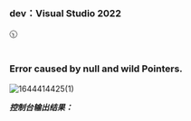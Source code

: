### dev：Visual Studio 2022
🕥
```C++

```
### Error caused by null and wild Pointers.  
![1644414425(1)](https://user-images.githubusercontent.com/39286292/153215889-3b4a152d-592d-45db-b510-a0015e1f47c2.png)

***控制台输出结果：***  



